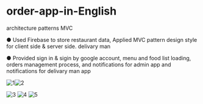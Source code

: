 
# order-app-in-English
architecture patterns  MVC

● Used Firebase to store restaurant data, Applied MVC pattern design style for client side & server side.
delivary man

● Provided sign in & sigin by google account, menu and food list loading, orders management process, and notifications for admin app
and notifications for delivary man app



![1](https://user-images.githubusercontent.com/93183488/231764060-d6956afb-b17a-4ef1-862f-d20d38d9292d.jpg)![2](https://user-images.githubusercontent.com/93183488/231764086-7e564d48-41f5-430b-b199-6720bd991414.jpg)


![3](https://user-images.githubusercontent.com/93183488/231764112-5c45fe79-192c-4173-a25f-f20fc8dcb2ba.jpg)
![4](https://user-images.githubusercontent.com/93183488/231764125-6e32bffd-edf5-4a55-8e21-b832476f9140.jpg)
![5](https://user-images.githubusercontent.com/93183488/231764161-6d9a060b-4abc-4a8f-b9a7-0caca2186557.jpg)



